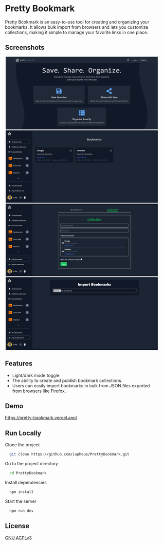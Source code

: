 
# Pretty Bookmark

Pretty Bookmark is an easy-to-use tool for creating and organizing your bookmarks. It allows bulk import from browsers and lets you customize collections, making it simple to manage your favorite links in one place.


## Screenshots

<p align="center">
  <img src="https://github.com/iapheus/PrettyBookmark/blob/main/image/prettyBookmark4.png" width="500" style="display:inline-block;"/>
  <img src="https://github.com/iapheus/PrettyBookmark/blob/main/image/prettyBookmark.png" width="500" style="display:inline-block;"/>
  <img src="https://github.com/iapheus/PrettyBookmark/blob/main/image/prettyBookmark2.png" width="500" style="display:inline-block;"/>
  <img src="https://github.com/iapheus/PrettyBookmark/blob/main/image/prettyBookmark3.png" width="500" style="display:inline-block;"/>
</p>


## Features

- Light/dark mode toggle
- The ability to create and publish bookmark collections.
- Users can easily import bookmarks in bulk from JSON files exported from browsers like Firefox.


## Demo

https://pretty-bookmark.vercel.app/


## Run Locally

Clone the project

```bash
  git clone https://github.com/iapheus/PrettyBookmark.git
```

Go to the project directory

```bash
  cd PrettyBookmark
```

Install dependencies

```bash
  npm install
```

Start the server

```bash
  npm run dev
```


## License

[GNU AGPLv3](https://choosealicense.com/licenses/agpl-3.0/)

